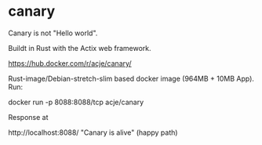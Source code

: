 # canary

Canary is not "Hello world".

Buildt in Rust with the Actix web framework.

https://hub.docker.com/r/acje/canary/

Rust-image/Debian-stretch-slim based docker image (964MB + 10MB App).
Run:

docker run -p 8088:8088/tcp acje/canary

Response at

http://localhost:8088/  "Canary is alive" (happy path)
